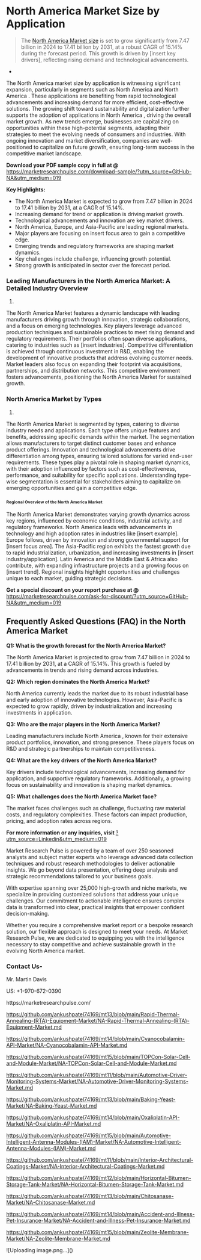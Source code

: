 <h1>North America  Market&nbsp;Size by Application</h1><blockquote><p>The <a href="https://marketresearchpulse.com/download-sample/?utm_source=GitHub-NA&amp;utm_medium=019">North America  Market size</a> is set to grow significantly from 7.47 billion in 2024 to 17.41 billion by 2031, at a robust CAGR of 15.14% during the forecast period. This growth is driven by [insert key drivers], reflecting rising demand and technological advancements.</p></blockquote><ul><li></li></ul><p>The North America  market size by application is witnessing significant expansion, particularly in segments such as North America  and North America . These applications are benefiting from rapid technological advancements and increasing demand for more efficient, cost-effective solutions. The growing shift toward sustainability and digitalization further supports the adoption of applications in North America , driving the overall market growth. As new trends emerge, businesses are capitalizing on opportunities within these high-potential segments, adapting their strategies to meet the evolving needs of consumers and industries. With ongoing innovation and market diversification, companies are well-positioned to capitalize on future growth, ensuring long-term success in the competitive market landscape.</p><p><strong>Download your PDF sample copy in full at @ </strong><a href="https://marketresearchpulse.com/download-sample/?utm_source=GitHub-NA&amp;utm_medium=019">https://marketresearchpulse.com/download-sample/?utm_source=GitHub-NA&amp;utm_medium=019</a></p><p><strong>Key Highlights: </strong></p><ul><li>The North America  Market is expected to grow from 7.47 billion in 2024 to 17.41 billion by 2031, at a CAGR of 15.14%.</li><li>Increasing demand for trend or application is driving market growth.</li><li>Technological advancements and innovation are key market drivers.</li><li>North America, Europe, and Asia-Pacific are leading regional markets.</li><li>Major players are focusing on insert focus area to gain a competitive edge.</li><li>Emerging trends and regulatory frameworks are shaping market dynamics.</li><li>Key challenges include challenge, influencing growth potential.</li><li>Strong growth is anticipated in sector over the forecast period.</li></ul><h3>Leading Manufacturers in the North America  Market: A Detailed Industry Overview</h3><ol><li></li></ol><div class="flex max-w-full flex-col flex-grow"><div class="min-h-8 text-message flex w-full flex-col items-end gap-2 whitespace-normal break-words [.text-message+&amp;]:mt-5" dir="auto" data-message-author-role="assistant" data-message-id="fd8432e4-4910-450d-b182-61b7bfb0a01f" data-message-model-slug="gpt-4o"><div class="flex w-full flex-col gap-1 empty:hidden first:pt-[3px]"><div class="markdown prose w-full break-words dark:prose-invert light"><p>The North America  Market features a dynamic landscape with leading manufacturers driving growth through innovation, strategic collaborations, and a focus on emerging technologies. Key players leverage advanced production techniques and sustainable practices to meet rising demand and regulatory requirements. Their portfolios often span diverse applications, catering to industries such as [insert industries]. Competitive differentiation is achieved through continuous investment in R&amp;D, enabling the development of innovative products that address evolving customer needs. Market leaders also focus on expanding their footprint via acquisitions, partnerships, and distribution networks. This competitive environment fosters advancements, positioning the North America  Market for sustained growth.</p></div></div></div></div><h3>North America  Market by Types</h3><ol><li></li></ol><div class="flex max-w-full flex-col flex-grow"><div class="min-h-8 text-message flex w-full flex-col items-end gap-2 whitespace-normal break-words [.text-message+&amp;]:mt-5" dir="auto" data-message-author-role="assistant" data-message-id="084470be-0bb7-4664-bddf-5156b4f41249" data-message-model-slug="gpt-4o-mini"><div class="flex w-full flex-col gap-1 empty:hidden first:pt-[3px]"><div class="markdown prose w-full break-words dark:prose-invert light"><p>The North America  Market is segmented by types, catering to diverse industry needs and applications. Each type offers unique features and benefits, addressing specific demands within the market. The segmentation allows manufacturers to target distinct customer bases and enhance product offerings. Innovation and technological advancements drive differentiation among types, ensuring tailored solutions for varied end-user requirements. These types play a pivotal role in shaping market dynamics, with their adoption influenced by factors such as cost-effectiveness, performance, and suitability for specific applications. Understanding type-wise segmentation is essential for stakeholders aiming to capitalize on emerging opportunities and gain a competitive edge.</p></div></div></div></div><h3><span style="font-size: 11px;">Regional Overview of the North America  Market</span></h3><div class="flex max-w-full flex-col flex-grow"><div class="min-h-8 text-message flex w-full flex-col items-end gap-2 whitespace-normal break-words [.text-message+&amp;]:mt-5" dir="auto" data-message-author-role="assistant" data-message-id="e9038762-ce64-4e30-91c9-9bd413514231" data-message-model-slug="gpt-4o-mini"><div class="flex w-full flex-col gap-1 empty:hidden first:pt-[3px]"><div class="markdown prose w-full break-words dark:prose-invert light"><p>The North America  Market demonstrates varying growth dynamics across key regions, influenced by economic conditions, industrial activity, and regulatory frameworks. North America leads with advancements in technology and high adoption rates in industries like [insert example]. Europe follows, driven by innovation and strong governmental support for [insert focus area]. The Asia-Pacific region exhibits the fastest growth due to rapid industrialization, urbanization, and increasing investments in [insert industry/application]. Latin America and the Middle East &amp; Africa also contribute, with expanding infrastructure projects and a growing focus on [insert trend]. Regional insights highlight opportunities and challenges unique to each market, guiding strategic decisions.</p></div></div></div></div><p><strong>Get a special discount on your report purchase at @ </strong><a href="https://marketresearchpulse.com/ask-for-discount/?utm_source=GitHub-NA&amp;utm_medium=019">https://marketresearchpulse.com/ask-for-discount/?utm_source=GitHub-NA&amp;utm_medium=019</a></p><h2>Frequently Asked Questions (FAQ) in the North America  Market</h2><p><strong>Q1: What is the growth forecast for the North America  Market?</strong></p><p>The North America  Market is projected to grow from 7.47 billion in 2024 to 17.41 billion by 2031, at a CAGR of 15.14%. This growth is fueled by advancements in trends and rising demand across industries.</p><p><strong>Q2: Which region dominates the North America  Market?</strong></p><p>North America currently leads the market due to its robust industrial base and early adoption of innovative technologies. However, Asia-Pacific is expected to grow rapidly, driven by industrialization and increasing investments in application.</p><p><strong>Q3: Who are the major players in the North America  Market?</strong></p><p>Leading manufacturers include North America , known for their extensive product portfolios, innovation, and strong presence. These players focus on R&amp;D and strategic partnerships to maintain competitiveness.</p><p><strong>Q4: What are the key drivers of the North America  Market?</strong></p><p>Key drivers include technological advancements, increasing demand for application, and supportive regulatory frameworks. Additionally, a growing focus on sustainability and innovation is shaping market dynamics.</p><p><strong>Q5: What challenges does the North America  Market face?</strong></p><p>The market faces challenges such as challenge, fluctuating raw material costs, and regulatory complexities. These factors can impact production, pricing, and adoption rates across regions.</p><p><strong>For more information or any inquiries, visit&nbsp;</strong><a href="?utm_source=Linkedin&utm_medium=019">?utm_source=Linkedin&utm_medium=019</a></p><p>Market Research Pulse is powered by a team of over 250 seasoned analysts and subject matter experts who leverage advanced data collection techniques and robust research methodologies to deliver actionable insights. We go beyond data presentation, offering deep analysis and strategic recommendations tailored to your business goals.</p><p>With expertise spanning over 25,000 high-growth and niche markets, we specialize in providing customized solutions that address your unique challenges. Our commitment to actionable intelligence ensures complex data is transformed into clear, practical insights that empower confident decision-making.</p><p>Whether you require a comprehensive market report or a bespoke research solution, our flexible approach is designed to meet your needs. At Market Research Pulse, we are dedicated to equipping you with the intelligence necessary to stay competitive and achieve sustainable growth in the evolving North America  market.</p><h3><strong>Contact Us-</strong></h3><p>Mr. Martin Davis</p><p>US: +1-970-672-0390</p><p>https://marketresearchpulse.com/</p><p><a href="https://github.com/ankushpatel74169/mt13/blob/main/Rapid-Thermal-Annealing-(RTA)-Equipment-Market/NA-Rapid-Thermal-Annealing-(RTA)-Equipment-Market.md">https://github.com/ankushpatel74169/mt13/blob/main/Rapid-Thermal-Annealing-(RTA)-Equipment-Market/NA-Rapid-Thermal-Annealing-(RTA)-Equipment-Market.md</a></p><p><a href="https://github.com/ankushpatel74169/mt14/blob/main/Cyanocobalamin-API-Market/NA-Cyanocobalamin-API-Market.md">https://github.com/ankushpatel74169/mt14/blob/main/Cyanocobalamin-API-Market/NA-Cyanocobalamin-API-Market.md</a></p><p><a href="https://github.com/ankushpatel74169/mt15/blob/main/TOPCon-Solar-Cell-and-Module-Market/NA-TOPCon-Solar-Cell-and-Module-Market.md">https://github.com/ankushpatel74169/mt15/blob/main/TOPCon-Solar-Cell-and-Module-Market/NA-TOPCon-Solar-Cell-and-Module-Market.md</a></p><p><a href="https://github.com/ankushpatel74169/mt11/blob/main/Automotive-Driver-Monitoring-Systems-Market/NA-Automotive-Driver-Monitoring-Systems-Market.md">https://github.com/ankushpatel74169/mt11/blob/main/Automotive-Driver-Monitoring-Systems-Market/NA-Automotive-Driver-Monitoring-Systems-Market.md</a></p><p><a href="https://github.com/ankushpatel74169/mt13/blob/main/Baking-Yeast-Market/NA-Baking-Yeast-Market.md">https://github.com/ankushpatel74169/mt13/blob/main/Baking-Yeast-Market/NA-Baking-Yeast-Market.md</a></p><p><a href="https://github.com/ankushpatel74169/mt14/blob/main/Oxaliplatin-API-Market/NA-Oxaliplatin-API-Market.md">https://github.com/ankushpatel74169/mt14/blob/main/Oxaliplatin-API-Market/NA-Oxaliplatin-API-Market.md</a></p><p><a href="https://github.com/ankushpatel74169/mt15/blob/main/Automotive-Intelligent-Antenna-Modules-(IAM)-Market/NA-Automotive-Intelligent-Antenna-Modules-(IAM)-Market.md">https://github.com/ankushpatel74169/mt15/blob/main/Automotive-Intelligent-Antenna-Modules-(IAM)-Market/NA-Automotive-Intelligent-Antenna-Modules-(IAM)-Market.md</a></p><p><a href="https://github.com/ankushpatel74169/mt11/blob/main/Interior-Architectural-Coatings-Market/NA-Interior-Architectural-Coatings-Market.md">https://github.com/ankushpatel74169/mt11/blob/main/Interior-Architectural-Coatings-Market/NA-Interior-Architectural-Coatings-Market.md</a></p><p><a href="https://github.com/ankushpatel74169/mt12/blob/main/Horizontal-Bitumen-Storage-Tank-Market/NA-Horizontal-Bitumen-Storage-Tank-Market.md">https://github.com/ankushpatel74169/mt12/blob/main/Horizontal-Bitumen-Storage-Tank-Market/NA-Horizontal-Bitumen-Storage-Tank-Market.md</a></p><p><a href="https://github.com/ankushpatel74169/mt13/blob/main/Chitosanase-Market/NA-Chitosanase-Market.md">https://github.com/ankushpatel74169/mt13/blob/main/Chitosanase-Market/NA-Chitosanase-Market.md</a></p><p><a href="https://github.com/ankushpatel74169/mt14/blob/main/Accident-and-Illness-Pet-Insurance-Market/NA-Accident-and-Illness-Pet-Insurance-Market.md">https://github.com/ankushpatel74169/mt14/blob/main/Accident-and-Illness-Pet-Insurance-Market/NA-Accident-and-Illness-Pet-Insurance-Market.md</a></p><p><a href="https://github.com/ankushpatel74169/mt15/blob/main/Zeolite-Membrane-Market/NA-Zeolite-Membrane-Market.md">https://github.com/ankushpatel74169/mt15/blob/main/Zeolite-Membrane-Market/NA-Zeolite-Membrane-Market.md</a></p>
![Uploading image.png…]()

